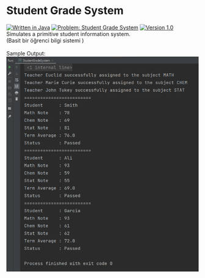 # Student Grade System
[![Written in Java](https://img.shields.io/badge/language-java-green)](#)
[![Problem: Student Grade System](https://img.shields.io/badge/problem-Student%20Grade%20System-important)](#)
[![Version 1.0](https://img.shields.io/badge/version-1.0-informational)](#)\
Simulates a primitive student information system.\
(Basit bir öğrenci bilgi sistemi )\
\
Sample Output:\
[![Sample Output](/assets/images/studentgradesystem.png)](#)

